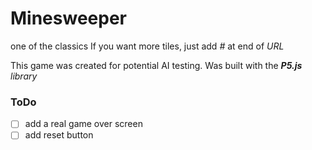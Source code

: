 # Minesweeper

one of the classics
If you want more tiles, just add *#<number>* at end of *URL*

This game was created for potential AI testing.
Was built with the *__P5.js__ library*

### ToDo
- [ ] add a real game over screen
- [ ] add reset button

